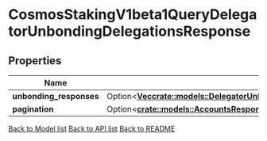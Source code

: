# CosmosStakingV1beta1QueryDelegatorUnbondingDelegationsResponse

## Properties

| Name                    | Type                                                                                                                                                                    | Description | Notes      |
| ----------------------- | ----------------------------------------------------------------------------------------------------------------------------------------------------------------------- | ----------- | ---------- |
| **unbonding_responses** | Option<[**Vec<crate::models::DelegatorUnbondingDelegationsResponseUnbondingResponsesInner>**](DelegatorUnbondingDelegations_response_unbonding_responses_inner.md)> |             | [optional] |
| **pagination**          | Option<[**crate::models::AccountsResponsePagination**](Accounts_response_pagination.md)>                                                                            |             | [optional] |

[Back to Model list](../README.md#documentation-for-models) [Back to API list](../README.md#documentation-for-api-endpoints) [Back to README](../README.md)
